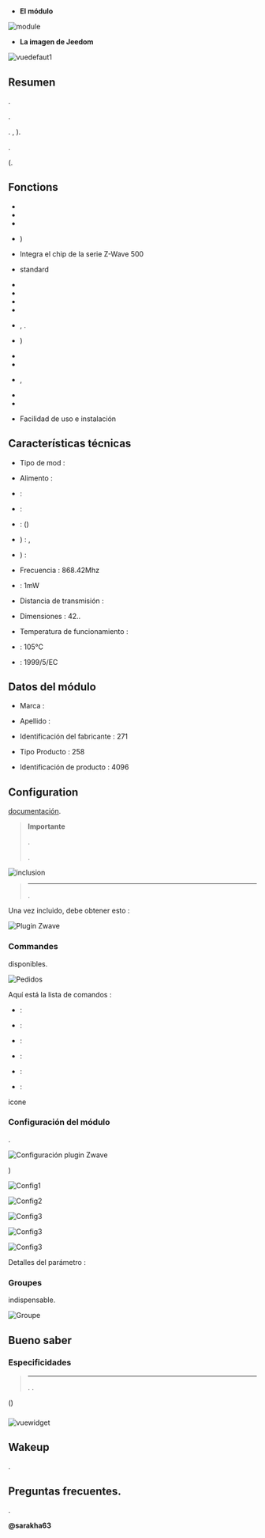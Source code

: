 # 

-   **El módulo**

![module](images/fibaro.fgd212/module.jpg)

-   **La imagen de Jeedom**

![vuedefaut1](images/fibaro.fgd212/vuedefaut1.jpg)

Resumen 
------



.



.





. ,
).



. 

(.

Fonctions
---------

-   

-   

-   

-   )

-   Integra el chip de la serie Z-Wave 500

-   
    standard

-   

-   

-   

-   

-   ,
    .

-   )

-   
    

-   

-   ,
    

-   

-   

-   Facilidad de uso e instalación

Características técnicas
---------------------------

-   Tipo de mod : 

-   Alimento : 

-    : 

-    : 

-    : 
    ()

-   ) : ,
    

-   ) : 

-   Frecuencia : 868.42Mhz

-    : 1mW

-   Distancia de transmisión : 

-   Dimensiones : 42..

-   Temperatura de funcionamiento : 

-    : 105°C

-    : 
    1999/5/EC

Datos del módulo
-----------------

-   Marca : 

-   Apellido : 

-   Identificación del fabricante : 271

-   Tipo Producto : 258

-   Identificación de producto : 4096

Configuration
-------------



[documentación](https://doc.jeedom.com/es_ES/plugins/automation%20protocol/openzwave/).

> **Importante**
>
> 
> . 
> 
> .

![inclusion](images/fibaro.fgd212/inclusion.jpg)

> ****
>
> 
> 
> .

Una vez incluido, debe obtener esto :

![Plugin Zwave](images/fibaro.fgd212/information.jpg)

### Commandes


disponibles.

![Pedidos](images/fibaro.fgd212/commandes.jpg)

Aquí está la lista de comandos :

-    : 
    

-    : 

-    : 

-    : 
    

-    : 
    

-    : 
    


icone

### Configuración del módulo



.

![Configuración plugin Zwave](images/plugin/bouton_configuration.jpg)


)

![Config1](images/fibaro.fgd212/config1.jpg)

![Config2](images/fibaro.fgd212/config2.jpg)

![Config3](images/fibaro.fgd212/config3.jpg)

![Config3](images/fibaro.fgd212/config4.jpg)

![Config3](images/fibaro.fgd212/config5.jpg)

Detalles del parámetro :



### Groupes


indispensable.

![Groupe](images/fibaro.fgd212/groupe.jpg)

Bueno saber
------------

### Especificidades

> ****
>
> 
> . 
> .



()

### 

![vuewidget](images/fibaro.fgd212/vuewidget.jpg)

Wakeup
------

.

Preguntas frecuentes.
------


.


**@sarakha63**

